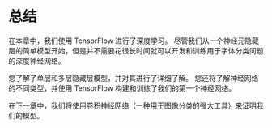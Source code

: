 # 总结

在本章中，我们使用 TensorFlow 进行了深度学习。 尽管我们从一个神经元隐藏层的简单模型开始，但是并不需要花很长时间就可以开发和训练用于字体分类问题的深度神经网络。

您了解了单层和多层隐藏层模型，并对其进行了详细了解。 您还将了解神经网络的不同类型，并使用 TensorFlow 构建和训练了我们的第一个神经网络。

在下一章中，我们将使用卷积神经网络（一种用于图像分类的强大工具）来证明我们的模型。